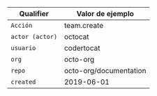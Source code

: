| Qualifier       | Valor de ejemplo       |
| --------------- | ---------------------- |
| `Acción`        | team.create            |
| `actor (actor)` | octocat                |
| `usuario`       | codertocat             |
| `org`           | octo-org               |
| `repo`          | octo-org/documentation |
| `created`       | 2019-06-01             |
